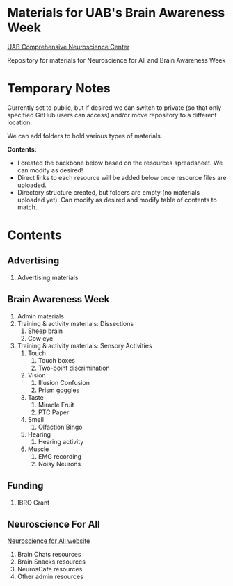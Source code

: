 # Materials for UAB's Brain Awareness Week

[UAB Comprehensive Neuroscience Center](https://www.uab.edu/medicine/cnc/)

Repository for materials for Neuroscience for All and Brain Awareness Week

# Temporary Notes

Currently set to public, but if desired we can switch to private (so that only specified GitHub users can access) and/or move repository to a different location.

We can add folders to hold various types of materials.

**Contents:**
* I created the backbone below based on the resources spreadsheet. We can modify as desired!
* Direct links to each resource will be added below once resource files are uploaded.
* Directory structure created, but folders are empty (no materials uploaded yet). Can modify as desired and modify table of contents to match.

# Contents

## Advertising

1. Advertising materials

## Brain Awareness Week

1. Admin materials
2. Training & activity materials: Dissections
   1. Sheep brain
   2. Cow eye
3. Training & activity materials: Sensory Activities
   1. Touch
      1. Touch boxes
      2. Two-point discrimination
   2. Vision
      1. Illusion Confusion
      2. Prism goggles
   3. Taste
      1. Miracle Fruit
      2. PTC Paper
   4. Smell
      1. Olfaction Bingo
   5. Hearing
      1. Hearing activity
   6. Muscle
      1. EMG recording
      2. Noisy Neurons

## Funding

1. IBRO Grant

## Neuroscience For All

[Neuroscience for All website](https://www.brainawarenessuab.com/neuroscience-for-all)

1. Brain Chats resources
2. Brain Snacks resources
3. NeurosCafe resources
4. Other admin resources
